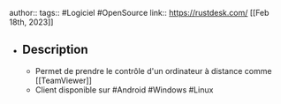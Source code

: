 author:: 
tags:: #Logiciel #OpenSource
link:: https://rustdesk.com/
[[Feb 18th, 2023]]

- ## Description
	- Permet de prendre le contrôle d'un ordinateur à distance comme [[TeamViewer]]
	- Client disponible sur #Android #Windows #Linux
